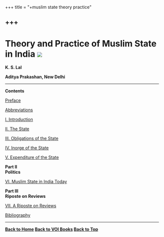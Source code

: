 +++
title = "+muslim state theory practice"

+++
------------------------------------------------------------------------

# Theory and Practice of Muslim State in India  ![](tpmsi.jpg)

**K. S. Lal**  
 

**Aditya Prakashan, New Delhi**

------------------------------------------------------------------------

**Contents**

[Preface](preface.htm)

[Abbreviations](abbreviation.htm)

[I. Introduction](ch01.htm)

[II. The State](ch02.htm)

[III. Obligations of the State](ch03.htm)

[IV. Inorge of the State](ch04.htm)

[V. Expenditure of the State](ch05.htm)

**Part II  
Politics**

[VI. Muslim State in India Today](ch06.htm)

**Part III  
Riposte on Reviews**

[VII. A Riposte on Reviews](ch07.htm)

[Bibliography](bib.htm)

 

------------------------------------------------------------------------

**[Back to Home](http://voiceofdharma.org)    [Back to VOI
Books](http://voiceofdharma.org/books.html)    [Back to Top](#top)**
